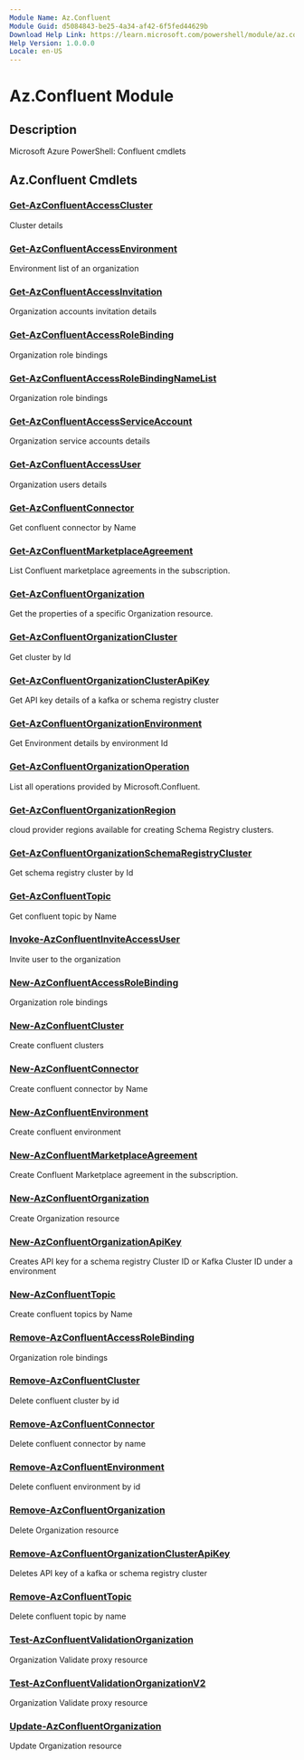 ```yaml
---
Module Name: Az.Confluent
Module Guid: d5084843-be25-4a34-af42-6f5fed44629b
Download Help Link: https://learn.microsoft.com/powershell/module/az.confluent
Help Version: 1.0.0.0
Locale: en-US
---
```


# Az.Confluent Module
## Description
Microsoft Azure PowerShell: Confluent cmdlets

## Az.Confluent Cmdlets
### [Get-AzConfluentAccessCluster](Get-AzConfluentAccessCluster.md)
Cluster details

### [Get-AzConfluentAccessEnvironment](Get-AzConfluentAccessEnvironment.md)
Environment list of an organization

### [Get-AzConfluentAccessInvitation](Get-AzConfluentAccessInvitation.md)
Organization accounts invitation details

### [Get-AzConfluentAccessRoleBinding](Get-AzConfluentAccessRoleBinding.md)
Organization role bindings

### [Get-AzConfluentAccessRoleBindingNameList](Get-AzConfluentAccessRoleBindingNameList.md)
Organization role bindings

### [Get-AzConfluentAccessServiceAccount](Get-AzConfluentAccessServiceAccount.md)
Organization service accounts details

### [Get-AzConfluentAccessUser](Get-AzConfluentAccessUser.md)
Organization users details

### [Get-AzConfluentConnector](Get-AzConfluentConnector.md)
Get confluent connector by Name

### [Get-AzConfluentMarketplaceAgreement](Get-AzConfluentMarketplaceAgreement.md)
List Confluent marketplace agreements in the subscription.

### [Get-AzConfluentOrganization](Get-AzConfluentOrganization.md)
Get the properties of a specific Organization resource.

### [Get-AzConfluentOrganizationCluster](Get-AzConfluentOrganizationCluster.md)
Get cluster by Id

### [Get-AzConfluentOrganizationClusterApiKey](Get-AzConfluentOrganizationClusterApiKey.md)
Get API key details of a kafka or schema registry cluster

### [Get-AzConfluentOrganizationEnvironment](Get-AzConfluentOrganizationEnvironment.md)
Get Environment details by environment Id

### [Get-AzConfluentOrganizationOperation](Get-AzConfluentOrganizationOperation.md)
List all operations provided by Microsoft.Confluent.

### [Get-AzConfluentOrganizationRegion](Get-AzConfluentOrganizationRegion.md)
cloud provider regions available for creating Schema Registry clusters.

### [Get-AzConfluentOrganizationSchemaRegistryCluster](Get-AzConfluentOrganizationSchemaRegistryCluster.md)
Get schema registry cluster by Id

### [Get-AzConfluentTopic](Get-AzConfluentTopic.md)
Get confluent topic by Name

### [Invoke-AzConfluentInviteAccessUser](Invoke-AzConfluentInviteAccessUser.md)
Invite user to the organization

### [New-AzConfluentAccessRoleBinding](New-AzConfluentAccessRoleBinding.md)
Organization role bindings

### [New-AzConfluentCluster](New-AzConfluentCluster.md)
Create confluent clusters

### [New-AzConfluentConnector](New-AzConfluentConnector.md)
Create confluent connector by Name

### [New-AzConfluentEnvironment](New-AzConfluentEnvironment.md)
Create confluent environment

### [New-AzConfluentMarketplaceAgreement](New-AzConfluentMarketplaceAgreement.md)
Create Confluent Marketplace agreement in the subscription.

### [New-AzConfluentOrganization](New-AzConfluentOrganization.md)
Create Organization resource

### [New-AzConfluentOrganizationApiKey](New-AzConfluentOrganizationApiKey.md)
Creates API key for a schema registry Cluster ID or Kafka Cluster ID under a environment

### [New-AzConfluentTopic](New-AzConfluentTopic.md)
Create confluent topics by Name

### [Remove-AzConfluentAccessRoleBinding](Remove-AzConfluentAccessRoleBinding.md)
Organization role bindings

### [Remove-AzConfluentCluster](Remove-AzConfluentCluster.md)
Delete confluent cluster by id

### [Remove-AzConfluentConnector](Remove-AzConfluentConnector.md)
Delete confluent connector by name

### [Remove-AzConfluentEnvironment](Remove-AzConfluentEnvironment.md)
Delete confluent environment by id

### [Remove-AzConfluentOrganization](Remove-AzConfluentOrganization.md)
Delete Organization resource

### [Remove-AzConfluentOrganizationClusterApiKey](Remove-AzConfluentOrganizationClusterApiKey.md)
Deletes API key of a kafka or schema registry cluster

### [Remove-AzConfluentTopic](Remove-AzConfluentTopic.md)
Delete confluent topic by name

### [Test-AzConfluentValidationOrganization](Test-AzConfluentValidationOrganization.md)
Organization Validate proxy resource

### [Test-AzConfluentValidationOrganizationV2](Test-AzConfluentValidationOrganizationV2.md)
Organization Validate proxy resource

### [Update-AzConfluentOrganization](Update-AzConfluentOrganization.md)
Update Organization resource


